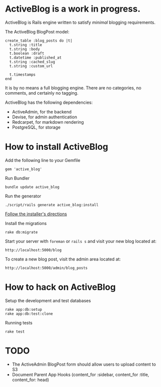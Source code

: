 # ActiveBlog is a work in progress.

ActiveBlog is Rails engine written to satisfy *minimal* blogging requirements. 

The ActiveBlog BlogPost model:

    create_table :blog_posts do |t|
      t.string :title
      t.string :body
      t.boolean :draft
      t.datetime :published_at
      t.string :cached_slug
      t.string :custom_url

      t.timestamps
    end

It is by no means a full blogging engine. There are no categories, no comments,
and certainly no tagging. 

ActiveBlog has the following dependencies: 

* ActiveAdmin, for the backend
* Devise, for admin authentication
* Redcarpet, for markdown rendering
* PostgreSQL, for storage

# How to install ActiveBlog

Add the following line to your Gemfile

    gem 'active_blog'

Run Bundler

    bundle update active_blog

Run the generator

    ./script/rails generate active_blog:install

[Follow the installer's directions](https://github.com/mchung/active_blog/blob/master/lib/generators/active_blog/install/templates/README)

Install the migrations

    rake db:migrate

Start your server with `foreman` or `rails s` and visit your new blog located at:

    http://localhost:5000/blog

To create a new blog post, visit the admin area located at:

    http://localhost:5000/admin/blog_posts

# How to hack on ActiveBlog

Setup the development and test databases

    rake app:db:setup
    rake app:db:test:clone

Running tests

    rake test

# TODO

* The ActiveAdmin BlogPost form should allow users to upload content to S3
* Document Parent App Hooks (content_for :sidebar, content_for :title, content_for: head)